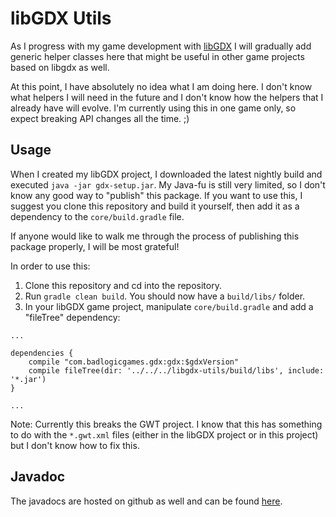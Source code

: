 # libGDX Utils

As I progress with my game development with
[libGDX](http://libgdx.badlogicgames.com/) I will gradually add generic helper
classes here that might be useful in other game projects based on libgdx as
well.

At this point, I have absolutely no idea what I am doing here. I don't know
what helpers I will need in the future and I don't know how the helpers that
I already have will evolve. I'm currently using this in one game only, so
expect breaking API changes all the time. ;)

## Usage

When I created my libGDX project, I downloaded the latest nightly build and
executed `java -jar gdx-setup.jar`. My Java-fu is still very limited, so I
don't know any good way to "publish" this package. If you want to use this,
I suggest you clone this repository and build it yourself, then add it as
a dependency to the `core/build.gradle` file.

If anyone would like to walk me through the process of publishing this package
properly, I will be most grateful!

In order to use this:

1. Clone this repository and cd into the repository.
2. Run `gradle clean build`. You should now have a `build/libs/` folder.
3. In your libGDX game project, manipulate `core/build.gradle` and add a
   "fileTree" dependency:

```
...

dependencies {
    compile "com.badlogicgames.gdx:gdx:$gdxVersion"
    compile fileTree(dir: '../../../libgdx-utils/build/libs', include: '*.jar')
}

...
```

Note: Currently this breaks the GWT project. I know that this has something to
do with the `*.gwt.xml` files (either in the libGDX project or in this project)
but I don't know how to fix this.

## Javadoc

The javadocs are hosted on github as well and can be found [here](http://mbrochh.github.io/libgdx-utils/).
